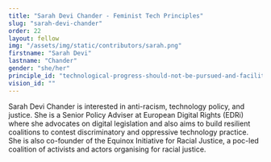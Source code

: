 ```yaml
---
title: "Sarah Devi Chander - Feminist Tech Principles"
slug: "sarah-devi-chander"
order: 22
layout: fellow
img: "/assets/img/static/contributors/sarah.png"
firstname: "Sarah Devi"
lastname: "Chander"
gender: "she/her"
principle_id: "technological-progress-should-not-be-pursued-and-facilitated-at-all-costs"
vision_id: ""
---
```


Sarah Devi Chander is interested in anti-racism, technology policy, and justice. She is a Senior Policy Adviser at European Digital Rights (EDRi) where she advocates on digital legislation and also aims to build resilient coalitions to contest discriminatory and oppressive technology practice. She is also co-founder of the Equinox Initiative for Racial Justice, a poc-led coalition of activists and actors organising for racial justice.



